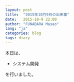 ```yaml
---
layout: post
title:  "2015年10月9日の出来事"
date:   2015-10-9 22:00
author: "FUNABARA Masao"
lang: "ja"
categories: blog
tags: diary
---
```


本日は、

* システム開発

を行いました。
